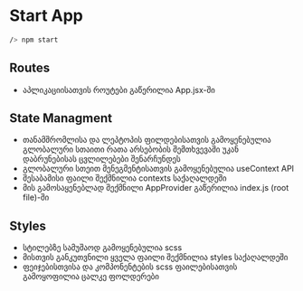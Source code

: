 # Start App
```bash
/> npm start
```
## Routes
- აპლიკაციისათვის როუტები გაწერილია App.jsx-ში

## State Managment
- თანამშრომლისა და ლეპტოპის ფილდებისათვის გამოყენებულია გლობალური სთაითი რათა არსებობის შემთხვევაში უკან დაბრუნებისას ცვლილებები შენარჩუნდეს
- გლობალური სთეით მენეგმენტისათვის გამოყენებულია useContext API
- შესაბამისი ფაილი შექმნილია contexts საქაღალდეში
- მის გამოსაყენებლად შექმნილი AppProvider გაწერილია index.js (root file)-ში

## Styles
- სტილებზე სამუშაოდ გამოყენებულია scss
- მისთვის განკუთვნილი ყველა ფაილი შექმნილია styles საქაღალდეში
- ფეიჯებისთვისა და კომპონენტების scss ფაილებისათვის გამოყოფილია ცალკე ფოლდერები



